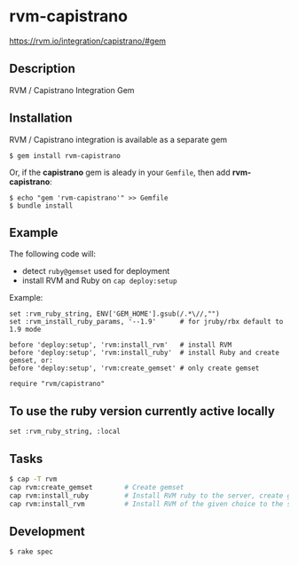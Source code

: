 # rvm-capistrano

https://rvm.io/integration/capistrano/#gem

## Description

RVM / Capistrano Integration Gem

## Installation

RVM / Capistrano integration is available as a separate gem

    $ gem install rvm-capistrano

Or, if the **capistrano** gem is aleady in your `Gemfile`, then add **rvm-capistrano**:

    $ echo "gem 'rvm-capistrano'" >> Gemfile
    $ bundle install


## Example

The following code will:

- detect `ruby@gemset` used for deployment
- install RVM and Ruby on `cap deploy:setup`

Example:

    set :rvm_ruby_string, ENV['GEM_HOME'].gsub(/.*\//,"")
    set :rvm_install_ruby_params, '--1.9'      # for jruby/rbx default to 1.9 mode

    before 'deploy:setup', 'rvm:install_rvm'   # install RVM
    before 'deploy:setup', 'rvm:install_ruby'  # install Ruby and create gemset, or:
    before 'deploy:setup', 'rvm:create_gemset' # only create gemset

    require "rvm/capistrano"


## To use the ruby version currently active locally

    set :rvm_ruby_string, :local

## Tasks

```bash
$ cap -T rvm
cap rvm:create_gemset        # Create gemset
cap rvm:install_ruby         # Install RVM ruby to the server, create gemset ...
cap rvm:install_rvm          # Install RVM of the given choice to the server.
```

## Development

    $ rake spec
